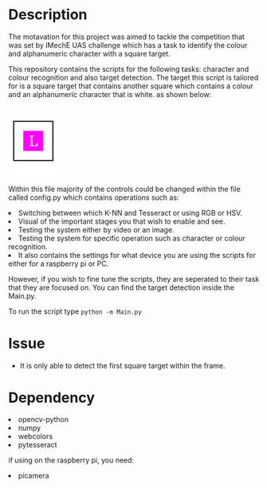 # Description
The motavation for this project was aimed to tackle the competition that was set by IMechE UAS challenge which has a task to identify the colour and alphanumeric character with a square target.

This repository contains the scripts for the following tasks: character and colour recognition and also target detection. The target this script is tailored for is a square target that contains another square which contains a colour and an alphanumeric character that is white. as shown below:

<img src="Test_Images/L_georgia_fuchsia.png" alt="L" width="100">

Within this file majority of the controls could be changed within the file called config.py which contains operations such as: 
<li>Switching between which K-NN and Tesseract or using RGB or HSV. </li>
<li>Visual of the important stages you that wish to enable and see. </li>
<li>Testing the system either by video or an image.</li>
<li>Testing the system for specific operation such as character or colour recognition.</li>
<li>It also contains the settings for what device you are using the scripts for either for a raspberry pi or PC.</li>

However, if you wish to fine tune the scripts, they are seperated to their task that they are focused on. You can find the target detection inside the Main.py.

To run the script type ```python -m Main.py```

# Issue
- It is only able to detect the first square target within the frame.

# Dependency
<li>opencv-python</li>
<li>numpy</li>
<li>webcolors</li>
<li>pytesseract</li>

if using on the raspberry pi, you need:
<li>picamera</li>





